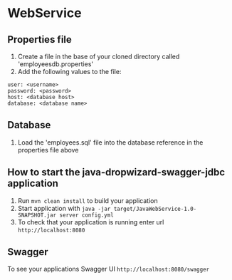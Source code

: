 # WebService

Properties file
---
1. Create a file in the base of your cloned directory called 'employeesdb.properties'
1. Add the following values to the file:
```
user: <username>
password: <password>
host: <database host>
database: <database name>
```

Database
---
1. Load the 'employees.sql' file into the database reference in the properties file above

How to start the java-dropwizard-swagger-jdbc application
---

1. Run `mvn clean install` to build your application
1. Start application with `java -jar target/JavaWebService-1.0-SNAPSHOT.jar server config.yml`
1. To check that your application is running enter url `http://localhost:8080`

Swagger
---

To see your applications Swagger UI `http://localhost:8080/swagger`
